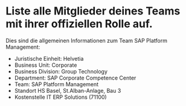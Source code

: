 # Liste alle Mitglieder deines Teams mit ihrer offiziellen Rolle auf.

Dies sind die allgemeinen Informationen zum Team SAP Platform Management:
- Juristische Einheit:	Helvetia 
- Business Unit:	Corporate
- Business Division:	Group Technology 
- Department:	SAP Corporate Competence Center 
- Team:	SAP Platform Management 
- Standort	HS Basel, St.Alban-Anlage, Bau 3 
- Kostenstelle	IT ERP Solutions (71100)
